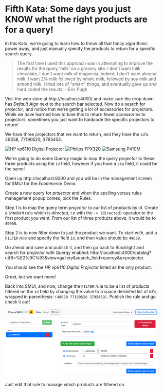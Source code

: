 # Fifth Kata: Some days you just KNOW what the right products are for a query!

In this Kata, we're going to learn how to throw all that fancy algorithmic power away, and just manually specify the products to return for a specific search query.    

> The first time I used this approach was in attempting to improve the results for the query 'milk' on a grocery site.   I don't want milk chocolate, I don't want milk of magnesia, indeed, I don't want almond milk.    I want 2% milk followed by whole milk, followed by soy milk and almond milk.   I tried lots of "smart" things, and eventually gave up and hard coded the results!   - Eric Pugh

Visit the web store at http://localhost:4000/ and make sure the drop down has _Default Algo_ next to the search bar selected.   Now do a search for _projector_, and notice that we're getting a lot of accessories for projectors.   While we have learned how to tune this to return fewer accessories to projectors, sometimes you just want to hardcode the specific projectors to return!

We have three projectors that we want to return, and they have the `id`'s 49058, 77190520, 3795453.

![HP vp6110 Digital Projector](http://images.icecat.biz/img/gallery_mediums/49058_7366366110.jpg)
![Philips PPX320](http://images.icecat.biz/img/gallery_mediums/77190520_9591890324.jpg)
![Samsung P410M](http://images.icecat.biz/img/gallery_mediums/img_3795453_medium_1481101429_6334_23568.jpg)

We're going to do some Querqy magic to map the query _projector_ to these three products using the `id` field, however if you have a `sku` field, it could be the same!

Open up http://localhost:9000 and you will be in the management screen for SMUI for the _Ecommerce Demo_.

Create a new query for _projector_ and when the spelling versus rules management popup comes, pick the Rules.

Step 1 is to map the query term _projector_ to our list of products by id.  Create a `SYNONYM` rule which is _directed_, i.e with the `-> (directed)` operator to the first product you want.  From our list of three products above, it would be to `49058`.

Step 2 is to now filter down to just the product we want.   To start with, add a `FILTER` rule and specify the field `id`, and then value should be `49058`.

Go ahead and save and publish it, and then go back to Blacklight and search for _projector_ with Querqy enabled: http://localhost:4000/catalog?utf8=%E2%9C%93&view=gallery&search_field=querqy&q=projector.

You should see the _HP vp6110 Digital Projector_ listed as the only product.   

Great, but we want more!

Back into SMUI, and now, change the `FILTER` rule to be a list of products filtered on the `id` field by changing the value to a space delimited list of id's, wrapped in parenthesis:  `(49058 77190520 3795453)`.   Publish the rule and go check it out!

![SMUI Screenshot](005_smui_screenshot.png)

Just edit that rule to manage which products are filtered on.
